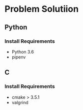 # Problem Solutiion

## Python

### Install Requirements

* Python 3.6
* pipenv

## C

### Install Requirements

* cmake > 3.5.1 
* valgrind
